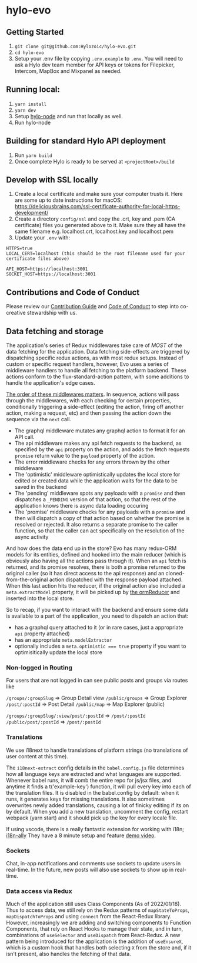 # hylo-evo

## Getting Started

1. `git clone git@github.com:Hylozoic/hylo-evo.git`
2. `cd hylo-evo`
3. Setup your .env file by copying `.env.example` to `.env`. You will need to ask a Hylo dev team member for API keys or tokens for Filepicker, Intercom, MapBox and Mixpanel as needed.

## Running local:

1. `yarn install`
2. `yarn dev`
3. Setup [hylo-node](https://github.com/Hylozoic/hylo-node) and run that locally as well.
4. Run hylo-node

## Building for standard Hylo API deployment

1. Run `yarn build`
2. Once complete Hylo is ready to be served at `<projectRoot>/build`

## Develop with SSL locally

1. Create a local certificate and make sure your computer trusts it. Here are some up to date instructions for macOS: https://deliciousbrains.com/ssl-certificate-authority-for-local-https-development/
2. Create a directory `config/ssl` and copy the .crt, key and .pem (CA certificate) files you generated above to it. Make sure they all have the same filename e.g. localhost.crt, localhost.key and localhost.pem
3. Update your `.env` with:

```
HTTPS=true
LOCAL_CERT=localhost (this should be the root filename used for your certificate files above)

API_HOST=https://localhost:3001
SOCKET_HOST=https://localhost:3001
```
## Contributions and Code of Conduct

Please review our [Contribution Guide](CONTRIBUTING.md) and [Code of Conduct](CODE_OF_CONDUCT.md) to step into co-creative stewardship with us.
## Data fetching and storage

The application's series of Redux middlewares take care of *MOST* of the data fetching for the application. Data fetching side-effects are triggered by dispatching specific redux actions, as with most redux setups. Instead of custom or specific request handlers, however, Evo uses a series of middleware handlers to handle all fetching to the platform backend. These actions conform to the flux-standard-action pattern, with some additions to handle the application's edge cases.

[The order of these middlewares matters](https://github.com/Hylozoic/hylo-evo/blob/dev/src/store/middleware/index.js). In sequence, actions will pass through the middlewares, with each checking for certain properties, conditionally triggering a side-effect (editing the action, firing off another action, making a request, etc) and then passing the action down the sequence via the `next` call.
- The graphql middleware mutates any graphql action to format it for an API call.
- The api middleware makes any api fetch requests to the backend, as specified by the `api` property on the action, and adds the fetch requests `promise` return value to the `payload` property of the action.
- The error middleware checks for any errors thrown by the other middleware
- The 'optimistic' middleware optimistically updates the local store for edited or created data while the application waits for the data to be saved in the backend
- The 'pending' middleware spots any payloads with a `promise` and then dispatches a `_PENDING` version of that action, so that the rest of the application knows there is async data loading occuring
- The 'promise' middleware checks for any payloads with a `promise` and then will dispatch a copy of that action based on whether the promise is resolved or rejected. It also returns a separate promise to the caller function, so that the caller can act specifically on the resolution of the async activity

And how does the data end up in the store? Evo has many redux-ORM models for its entities, defined and hooked into the main reducer (which is obviously also having all the actions pass through it). When an `api` fetch is returned, and its promise resolves, there is both a promise returned to the original caller (so it has direct access to the api response) and an cloned-from-the-original action dispatched with the response payload attached. When this last action hits the reducer, if the original action also included a `meta.extractModel` property, it will be picked up by [the ormReducer](https://github.com/Hylozoic/hylo-evo/blob/d3dc9a0ac336242b35187701388ec364b3213338/src/store/reducers/ormReducer/index.js#L104) and inserted into the local store.

So to recap, if you want to interact with the backend and ensure some data is available to a part of the application, you need to dispatch an action that:
- has a graphql query attached to it (or in rare cases, just a appropriate `api` property attached)
- has an appropriate `meta.modelExtractor`
- optionally includes a `meta.optimistic === true` property if you want to optimisitically update the local store

### Non-logged in Routing
For users that are not logged in can see public posts and groups via routes like

`/groups/:groupSlug` => Group Detail view
`/public/groups` => Group Explorer
`/post/:postId` => Post Detail
`/public/map` => Map Explorer (public)

`/groups/:groupSlug/:view/post/:postId` => `/post/:postId`
`/public/post/:postId` => `/post/:postId`

### Translations
We use i18next to handle translations of platform strings (no translations of user content at this time).

The `i18next-extract` config details in the `babel.config.js` file determines how all language keys are extracted and what languages are supported. Whenever babel runs, it will comb the entire repo for js/jsx files, and anytime it finds a t('example-key') function, it will pull every key into each of the translation files. It is disabled in the babel.config by default: when it runs, it generates keys for missing translations. It also sometimes overwrites newly added translations, causing a lot of finicky editing if its on by default. When you add a new translation, uncomment the config, restart webpack (yarn start)  and it should pick up the key for every locale file.

If using vscode, there is a really fantastic extension for working with i18n; [i18n-ally](https://github.com/lokalise/i18n-ally)
They have a 8 minute setup and feature [demo video](https://www.youtube.com/watch?v=kowM-MoGVns).


### Sockets

Chat, in-app notifications and comments use sockets to update users in real-time. In the future, new posts will also use sockets to show up in real-time.

### Data access via Redux

Much of the application still uses Class Components (As of 2022/01/18). Thus to access data, we still rely on the Redux patterns of `mapStateToProps`, `mapDispatchToProps` and using `connect` from the React-Redux library. However, increasingly we are adding and switching components to Function Components, that rely on React Hooks to manage their state, and in turn, combinations of `useSelector` and `useDispatch` from React-Redux. A new pattern being introduced for the application is the addition of `useEnsureX`, which is a custom hook that handles both selecting `X` from the store and, if it isn't present, also handles the fetching of that data.

